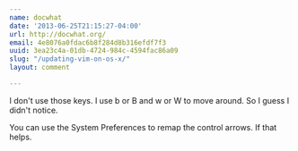 ```yaml
---
name: docwhat
date: '2013-06-25T21:15:27-04:00'
url: http://docwhat.org/
email: 4e8076a0fdac6b8f284d8b316efdf7f3
uuid: 3ea23c4a-01db-4724-984c-4594fac86a09
slug: "/updating-vim-on-os-x/"
layout: comment

---
```


I don't use those keys. I use b or B and w or W to move around. So I guess I didn't notice. 

You can use the System Preferences to remap the control arrows. If that helps.
